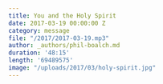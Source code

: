 ```yaml
---
title: You and the Holy Spirit
date: 2017-03-19 00:00:00 Z
category: message
file: "/2017/2017-03-19.mp3"
author: _authors/phil-boalch.md
duration: '48:15'
length: '69489575'
image: "/uploads/2017/03/holy-spirit.jpg"
---
```

